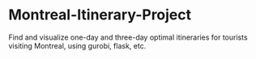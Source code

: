 # Montreal-Itinerary-Project
Find and visualize one-day and three-day optimal itineraries for tourists visiting Montreal, using gurobi, flask, etc.
